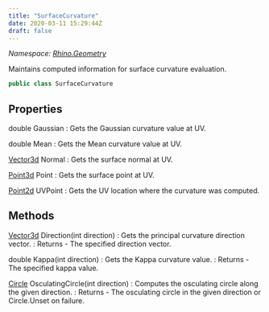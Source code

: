 ```yaml
---
title: "SurfaceCurvature"
date: 2020-03-11 15:29:44Z
draft: false
---
```


*Namespace: [Rhino.Geometry](../)*

Maintains computed information for surface curvature evaluation.
```cs
public class SurfaceCurvature
```
## Properties

double Gaussian
: Gets the Gaussian curvature value at UV.

double Mean
: Gets the Mean curvature value at UV.

[Vector3d](/rhinocommon/rhino/geometry/vector3d/) Normal
: Gets the surface normal at UV.

[Point3d](/rhinocommon/rhino/geometry/point3d/) Point
: Gets the surface point at UV.

[Point2d](/rhinocommon/rhino/geometry/point2d/) UVPoint
: Gets the UV location where the curvature was computed.
## Methods

[Vector3d](/rhinocommon/rhino/geometry/vector3d/) Direction(int direction)
: Gets the principal curvature direction vector.
: Returns - The specified direction vector.

double Kappa(int direction)
: Gets the Kappa curvature value.
: Returns - The specified kappa value.

[Circle](/rhinocommon/rhino/geometry/circle/) OsculatingCircle(int direction)
: Computes the osculating circle along the given direction.
: Returns - The osculating circle in the given direction or Circle.Unset on failure.
